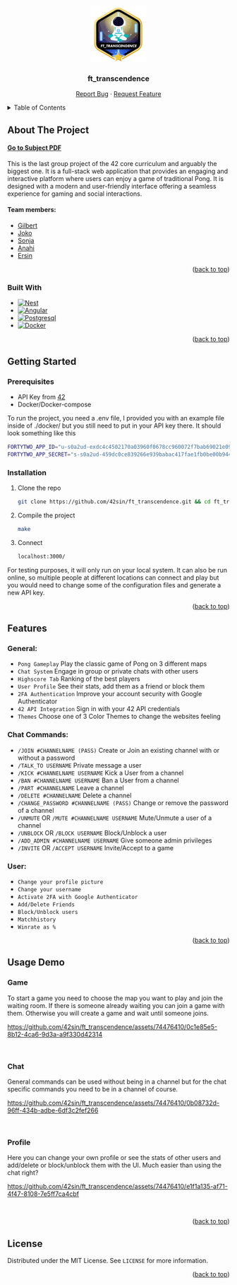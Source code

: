 <!-- Improved compatibility of back to top link: See: https://github.com/othneildrew/Best-README-Template/pull/73 -->
<a name="readme-top"></a>

<!-- PROJECT LOGO -->
<br />
<div align="center">
  <a href="https://github.com/42sin/ft_transcendence">
    <img src="readme_images/logo.png" alt="Logo" width="128" height="128">
  </a>

<h3 align="center">ft_transcendence</h3>
<p align="center">
    <a href="https://github.com/42sin/ft_transcendence/issues">Report Bug</a>
    ·
    <a href="https://github.com/42sin/ft_transcendence/issues">Request Feature</a>
  </p>
</div>


<!-- TABLE OF CONTENTS -->
<details>
  <summary>Table of Contents</summary>
  <ol>
    <li>
      <a href="#about-the-project">About The Project</a>
	  <ul>
	  	<li><a href="#built-with">Built with</a></li>
	  </ul>
    </li>
    <li>
      <a href="#getting-started">Getting Started</a>
      <ul>
        <li><a href="#prerequisites">Prerequisites</a></li>
        <li><a href="#installation">Installation</a></li>
      </ul>
    </li>
    <li>
	<a href="#features">Features</a>
	<ul>
	    <li><a href="#general">General</a></li>
	    <li><a href="#chat-commands">Chat Commands</a></li>
	    <li><a href="#user">User</a></li>
	</ul>
    </li>
    <li>
	<a href="#usage-demo">Usage Demo</a>
	<ul>
	    <li><a href="#game">Game</a></li>
	    <li><a href="#chat">Chat</a></li>
	    <li><a href="#profile">Profile</a></li>
	</ul>
    </li>
    <li><a href="#license">License</a></li>
  </ol>
</details>



<!-- ABOUT THE PROJECT -->
## About The Project

#### [Go to Subject PDF]

This is the last group project of the 42 core curriculum and arguably the biggest one. It is a full-stack web application that provides an engaging and interactive platform where users can enjoy a game of traditional Pong. It is designed with a modern and user-friendly interface offering a seamless experience for gaming and social interactions.
<br>
#### Team members:
- [Gilbert]
- [Joko]
- [Sonja]
- [Anahi]
- [Ersin]

<p align="right">(<a href="#readme-top">back to top</a>)</p>

### Built With

* [![Nest][Nest.js]][Nest-url]
* [![Angular][Angular.io]][Angular-url]
* [![Postgresql][Postgresql]][Postgresql-url]
* [![Docker][Docker]][Docker-url]

<p align="right">(<a href="#readme-top">back to top</a>)</p>

<!-- GETTING STARTED -->
## Getting Started

### Prerequisites

- API Key from [42]
- Docker/Docker-compose

To run the project, you need a .env file, I provided you with an example file inside of ./docker/ but you still need to put in your API key there. It should look something like this
   ```sh
   FORTYTWO_APP_ID="u-s0a2ud-exdc4c4502170a03960f0678cc960072f7bab69021e09b10a9b80adfde43a5150"
   FORTYTWO_APP_SECRET="s-s0a2ud-459dc0ce839266e939babac417fae1fb0be00b9443029c849693534e67394032"
   ```

### Installation

1. Clone the repo
   ```sh
   git clone https://github.com/42sin/ft_transcendence.git && cd ft_transcendence
   ```
2. Compile the project
   ```sh
   make
   ```
3. Connect
   ```sh
   localhost:3000/
   ```
For testing purposes, it will only run on your local system. It can also be run online, so multiple people at different locations can connect and play but you would need to change some of the configuration files and generate a new API key.

<p align="right">(<a href="#readme-top">back to top</a>)</p>

<!-- Features -->
## Features

### General:
<ul>
  <li><code>Pong Gameplay</code> Play the classic game of Pong on 3 different maps</li>
  <li><code>Chat System</code> Engage in group or private chats with other users</li>
  <li><code>Highscore Tab</code> Ranking of the best players</li>
  <li><code>User Profile</code> See their stats, add them as a friend or block them</li>
  <li><code>2FA Authentication</code> Improve your account security with Google Authenticator</li>
  <li><code>42 API Integration</code> Sign in with your 42 API credentials</li>
  <li><code>Themes</code> Choose one of 3 Color Themes to change the websites feeling</li>
</ul>

### Chat Commands:
<ul>
  <li><code>/JOIN #CHANNELNAME (PASS)</code> Create or Join an existing channel with or without a password</li>
  <li><code>/TALK_TO USERNAME</code> Private message a user</li>
  <li><code>/KICK #CHANNELNAME USERNAME</code> Kick a User from a channel</li>
  <li><code>/BAN #CHANNELNAME USERNAME</code> Ban a User from a channel</li>
  <li><code>/PART #CHANNELNAME</code> Leave a channel</li>
  <li><code>/DELETE #CHANNELNAME</code> Delete a channel</li>
  <li><code>/CHANGE_PASSWORD #CHANNELNAME (PASS)</code> Change or remove the password of a channel</li>
  <li><code>/UNMUTE</code> OR <code>/MUTE #CHANNELNAME USERNAME</code> Mute/Unmute a user of a channel</li>
  <li><code>/UNBLOCK</code> OR <code>/BLOCK USERNAME</code> Block/Unblock a user</li>
  <li><code>/ADD_ADMIN #CHANNELNAME USERNAME</code> Give someone admin privileges</li>
  <li><code>/INVITE</code> OR <code>/ACCEPT USERNAME</code> Invite/Accept to a game</li>
</ul>

### User:
<ul>
  <li><code>Change your profile picture</code></li>
  <li><code>Change your username</code></li>
  <li><code>Activate 2FA with Google Authenticator</code></li>
  <li><code>Add/Delete Friends</code></li>
  <li><code>Block/Unblock users</code></li>
  <li><code>Matchhistory</code></li>
  <li><code>Winrate as %</code></li>
</ul>

<p align="right">(<a href="#readme-top">back to top</a>)</p>

<!-- USAGE EXAMPLES -->
## Usage Demo

### Game
To start a game you need to choose the map you want to play and join the waiting room. If there is someone already waiting you can join a game with them. Otherwise you will create a game and wait until someone joins.
<br>

https://github.com/42sin/ft_transcendence/assets/74476410/0c1e85e5-8b12-4ca6-9d3a-a9f330d42314

<br>

### Chat
General commands can be used without being in a channel but for the chat specific commands you need to be in a channel of course.
<br>

https://github.com/42sin/ft_transcendence/assets/74476410/0b08732d-96ff-434b-adbe-6df3c2fef266

<br>

### Profile
Here you can change your own profile or see the stats of other users and add/delete or block/unblock them with the UI. Much easier than using the chat right?
<br>

https://github.com/42sin/ft_transcendence/assets/74476410/e1f1a135-af71-4f47-8108-7e5ff7ca4cbf

<br>

<p align="right">(<a href="#readme-top">back to top</a>)</p>

<!-- LICENSE -->
## License

Distributed under the MIT License. See `LICENSE` for more information.

<p align="right">(<a href="#readme-top">back to top</a>)</p>

<!-- MARKDOWN LINKS & IMAGES -->
[Ersin]: https://github.com/42sin
[Gilbert]: https://github.com/atchoglogilbert
[Joko]: https://github.com/jpfuhl
[Sonja]: https://github.com/SRein91
[Anahi]: https://github.com/arendone
[issues-url]: https://github.com/42sin/ft_transcendence/issues
[license-url]: https://github.com/42sin/ft_transcendence/blob/master/LICENSE.txt
[Go to Subject PDF]: readme_images/en.transc_subject.pdf
[42]: https://profile.intra.42.fr/oauth/applications
[Nest.js]: https://img.shields.io/badge/-NestJs-ea2845?style=for-the-badge&logo=nestjs&logoColor=white
[Nest-url]: https://nestjs.com/
[Docker]: https://img.shields.io/badge/docker-%230db7ed.svg?style=for-the-badge&logo=docker&logoColor=white
[Docker-url]: https://docker.com/
[Postgresql]: https://img.shields.io/badge/postgresql-4169e1?style=for-the-badge&logo=postgresql&logoColor=white
[Postgresql-url]: https://postgresql.org/
[Angular.io]: https://img.shields.io/badge/Angular-DD0031?style=for-the-badge&logo=angular&logoColor=white
[Angular-url]: https://angular.io/
